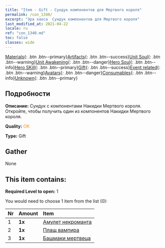 ```yaml
---
title: "Item - Gift - Сундук компонентов для Мертвого короля"
permalink: /con_1340/
excerpt: "Эра хаоса  Сундук компонентов для Мертвого короля"
last_modified_at: 2021-04-22
locale: ru
ref: "con_1340.md"
toc: false
classes: wide
---
```

 [Materials](/ItemsRU/){: .btn .btn--primary}[Artifacts](/ItemsRU/Artifacts/){: .btn .btn--success}[Unit Soul](/ItemsRU/UnitSoul/){: .btn .btn--warning}[Unit Awakening](/ItemsRU/UnitAwakening/){: .btn .btn--danger}[Hero Soul](/ItemsRU/HeroSoul/){: .btn .btn--info}[Hero SKill](/ItemsRU/HeroSkill/){: .btn .btn--primary}[Gift](/ItemsRU/Gift/){: .btn .btn--success}[Event related](/ItemsRU/Events/){: .btn .btn--warning}[Avatars](/ItemsRU/Avatars/){: .btn .btn--danger}[Consumables](/ItemsRU/Consumables/){: .btn .btn--info}[Unknown](/ItemsRU/Unknown/){: .btn .btn--primary}

## Подробности
 **Описание:** Сундук с компонентами Накидки Мертвого короля. Откройте, чтобы получить один из компонентов Накидки Мертвого короля.

 **Quality:** <span style="color: #FF8C00">OK</span>

 **Type:** Gift

## Gather

  None

## This item contains:

 **Required Level to open:** 1

 You would need to choose 1 item from the list (0):

  | Nr | Amount |     Item    |
  |:---|:-------|:------------|
  | 1 |  **1x** | [Амулет некроманта](/ru/Items/art_129/) |  | 
  | 2 |  **1x** | [Плащ вампира](/ru/Items/art_130/) |  | 
  | 3 |  **1x** | [Башмаки мертвеца](/ru/Items/art_131/) |  | 
